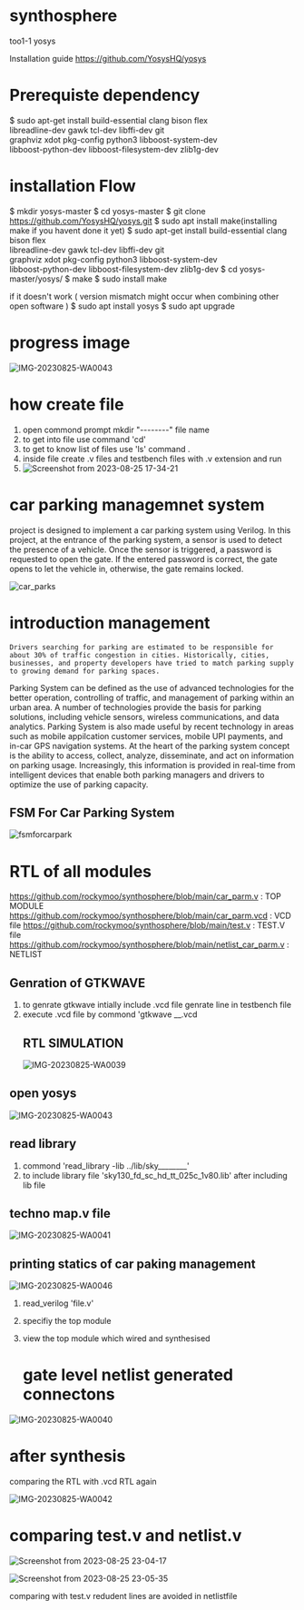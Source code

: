 # synthosphere
 too1-1 yosys
 
Installation guide
https://github.com/YosysHQ/yosys

# Prerequiste dependency

$ sudo apt-get install build-essential clang bison flex \
  libreadline-dev gawk tcl-dev libffi-dev git \
  graphviz xdot pkg-config python3 libboost-system-dev \
  libboost-python-dev libboost-filesystem-dev zlib1g-dev

# installation Flow

$ mkdir yosys-master
$ cd yosys-master
$ git clone https://github.com/YosysHQ/yosys.git
$ sudo apt install make(installing make if you havent done it yet)
$ sudo apt-get install build-essential clang bison flex \
    libreadline-dev gawk tcl-dev libffi-dev git \
    graphviz xdot pkg-config python3 libboost-system-dev \
    libboost-python-dev libboost-filesystem-dev zlib1g-dev
$ cd yosys-master/yosys/
$ make
$ sudo install make


if it doesn't work ( version mismatch might occur when combining other open software )
$ sudo apt install yosys
$ sudo apt upgrade

# progress image 
![IMG-20230825-WA0043](https://github.com/rockymoo/synthosphere/assets/126293037/5fd7d75b-a8f8-4a12-8ec4-3859c2d2c620)
# how create file 
1. open commond prompt
mkdir "--------" file name
2. to get into file use command 'cd'
3. to get to know list of files use 'ls' command .
4. inside file create .v files and testbench files with .v extension and run
5. ![Screenshot from 2023-08-25 17-34-21](https://github.com/rockymoo/synthosphere/assets/126293037/8f47d9c5-5db0-418d-ab80-694a23d7a484)


# car parking managemnet system 
project is designed to implement a car parking system using Verilog. In this project, at the entrance of the parking system, a sensor is used to detect the presence of a vehicle. Once the sensor is triggered, a password is requested to open the gate. If the entered password is correct, the gate opens to let the vehicle in, otherwise, the gate remains locked.

![car_parks](https://github.com/rockymoo/synthosphere/assets/126293037/ae1d59f3-6efd-430a-966e-645818aedb00)

# introduction management 
	Drivers searching for parking are estimated to be responsible for about 30% of traffic congestion in cities. Historically, cities, businesses, and property developers have tried to match parking supply to growing demand for parking spaces.
Parking System can be defined as the use of advanced technologies for the better operation, controlling of traffic, and management of parking within an urban area. A number of technologies provide the basis for parking solutions, including vehicle sensors, wireless communications, and data analytics. Parking System is also made useful by recent technology in areas such as mobile appilcation customer services, mobile UPI payments, and in-car GPS navigation systems. At the heart of the parking system concept is the ability to access, collect, analyze, disseminate, and act on information on parking usage. Increasingly, this information is provided in real-time from intelligent devices that enable both parking managers and drivers to optimize the use of parking capacity.

## FSM For Car Parking System
![fsmforcarpark](https://github.com/rockymoo/synthosphere/assets/126293037/9ab245b2-19e4-4dcd-a043-000f506eb492)

   # RTL of all modules 
   https://github.com/rockymoo/synthosphere/blob/main/car_parm.v         : TOP MODULE 
   https://github.com/rockymoo/synthosphere/blob/main/car_parm.vcd       : VCD file 
   https://github.com/rockymoo/synthosphere/blob/main/test.v             : TEST.V file
   https://github.com/rockymoo/synthosphere/blob/main/netlist_car_parm.v : NETLIST 
   


   ## Genration of GTKWAVE
1. to genrate gtkwave intially include .vcd file genrate line in testbench file
2. execute .vcd file by commond 'gtkwave __.vcd
   ## RTL SIMULATION
   ![IMG-20230825-WA0039](https://github.com/rockymoo/synthosphere/assets/126293037/caf3b2a1-456c-4973-8719-dd98434bb87d)

  ## open yosys 
  
   ![IMG-20230825-WA0043](https://github.com/rockymoo/synthosphere/assets/126293037/0e949f18-cf10-4107-9de5-d81e2d1df858)

## read library
1. commond 'read_library -lib ../lib/sky________'
2. to include library file 'sky130_fd_sc_hd_tt_025c_1v80.lib'
   after including lib file
## techno map.v file

![IMG-20230825-WA0041](https://github.com/rockymoo/synthosphere/assets/126293037/e0e152db-e8ea-43a7-8900-e7201d862ee0)
 ## printing statics of car paking management 


![IMG-20230825-WA0046](https://github.com/rockymoo/synthosphere/assets/126293037/884e801c-308a-4b4f-8040-e7fb4765f679)

1. read_verilog 'file.v'
2. specifiy the top module
3. view the top module which wired and synthesised
   
   # gate level netlist generated connectons
   
![IMG-20230825-WA0040](https://github.com/rockymoo/synthosphere/assets/126293037/96584281-005c-437a-bb21-e3a99cac09d4)

# after synthesis 
comparing the RTL with .vcd RTL again 

![IMG-20230825-WA0042](https://github.com/rockymoo/synthosphere/assets/126293037/4c15c009-2000-471c-88a6-764415d8744d)

# comparing test.v and netlist.v 

![Screenshot from 2023-08-25 23-04-17](https://github.com/rockymoo/synthosphere/assets/126293037/25076c27-24cb-4a6a-8eaf-b8efe27a60eb)

![Screenshot from 2023-08-25 23-05-35](https://github.com/rockymoo/synthosphere/assets/126293037/7cfeae89-00f2-40a6-9607-6922b2893353)

comparing with test.v redudent lines are avoided in netlistfile



